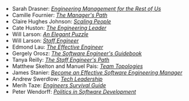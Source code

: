 -   Sarah Drasner: [*Engineering Management for the Rest of Us*](https://isbnsearch.org/isbn/9798986769318)
-   Camille Fournier: [*The Manager's Path*](https://isbnsearch.org/isbn/9781491973899)
-   Claire Hughes Johnson: [*Scaling People*](https://isbnsearch.org/isbn/9781953953216)
-   Cate Huston: [*The Engineering Leader*](https://isbnsearch.org/isbn/9781098154066)
-   Will Larson: [*An Elegant Puzzle*](https://isbnsearch.org/isbn/9781732265189)
-   Will Larson: [*Staff Engineer*](https://isbnsearch.org/isbn/9781736417911)
-   Edmond Lau: [*The Effective Engineer*](https://isbnsearch.org/isbn/9780996128100)
-   Gergely Orosz: [*The Software Engineer's Guidebook*](https://isbnsearch.org/isbn/9789083381824)
-   Tanya Reilly: [*The Staff Engineer's Path*](https://isbnsearch.org/isbn/9781098118730)
-   Matthew Skelton and Manuel Pais: [*Team Topologies*](https://isbnsearch.org/isbn/9781942788812)
-   James Stanier: [*Become an Effective Software Engineering Manager*](https://isbnsearch.org/isbn/9781680507249)
-   Andrew Swerdlow: [*Tech Leadership*](https://isbnsearch.org/isbn/9798988984917)
-   Merih Taze: [*Engineers Survival Guide*](https://isbnsearch.org/isbn/9798985349900)
-   Peter Wendorff: [*Politics in Software Development*](https://isbnsearch.org/isbn/9781484273791)
